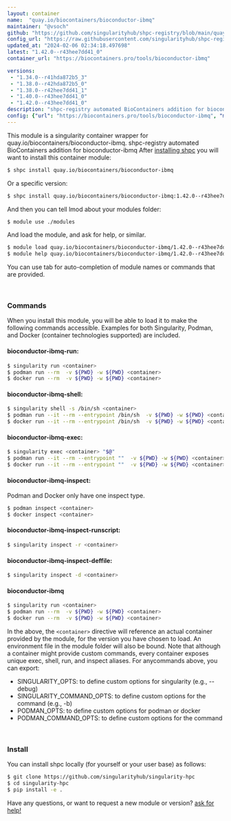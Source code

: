 ```yaml
---
layout: container
name:  "quay.io/biocontainers/bioconductor-ibmq"
maintainer: "@vsoch"
github: "https://github.com/singularityhub/shpc-registry/blob/main/quay.io/biocontainers/bioconductor-ibmq/container.yaml"
config_url: "https://raw.githubusercontent.com/singularityhub/shpc-registry/main/quay.io/biocontainers/bioconductor-ibmq/container.yaml"
updated_at: "2024-02-06 02:34:18.497698"
latest: "1.42.0--r43hee7dd41_0"
container_url: "https://biocontainers.pro/tools/bioconductor-ibmq"

versions:
 - "1.34.0--r41hda872b5_3"
 - "1.38.0--r42hda872b5_0"
 - "1.38.0--r42hee7dd41_1"
 - "1.40.0--r43hee7dd41_0"
 - "1.42.0--r43hee7dd41_0"
description: "shpc-registry automated BioContainers addition for bioconductor-ibmq"
config: {"url": "https://biocontainers.pro/tools/bioconductor-ibmq", "maintainer": "@vsoch", "description": "shpc-registry automated BioContainers addition for bioconductor-ibmq", "latest": {"1.42.0--r43hee7dd41_0": "sha256:7c7b6da9444873a27bcfc8926cdd51d99e56b9e55eb6d049378d56f73ff60cef"}, "tags": {"1.34.0--r41hda872b5_3": "sha256:66ace09fb0072250bb2a949c9a12a16cb9530d7cbb9327a0ff952f42bd626222", "1.38.0--r42hda872b5_0": "sha256:2c68c56e235ed92f37131e31992b2f3127dc0763841db6a23a63c927b753458a", "1.38.0--r42hee7dd41_1": "sha256:7a047523c45f381730a7f5114165b6e3c41a049a212d2ba85625e75372b2f85f", "1.40.0--r43hee7dd41_0": "sha256:b5228f01a8d1fdf9cf766e10dbe1cb4a82cae293af6726048a486228a6c4a511", "1.42.0--r43hee7dd41_0": "sha256:7c7b6da9444873a27bcfc8926cdd51d99e56b9e55eb6d049378d56f73ff60cef"}, "docker": "quay.io/biocontainers/bioconductor-ibmq"}
---
```


This module is a singularity container wrapper for quay.io/biocontainers/bioconductor-ibmq.
shpc-registry automated BioContainers addition for bioconductor-ibmq
After [installing shpc](#install) you will want to install this container module:


```bash
$ shpc install quay.io/biocontainers/bioconductor-ibmq
```

Or a specific version:

```bash
$ shpc install quay.io/biocontainers/bioconductor-ibmq:1.42.0--r43hee7dd41_0
```

And then you can tell lmod about your modules folder:

```bash
$ module use ./modules
```

And load the module, and ask for help, or similar.

```bash
$ module load quay.io/biocontainers/bioconductor-ibmq/1.42.0--r43hee7dd41_0
$ module help quay.io/biocontainers/bioconductor-ibmq/1.42.0--r43hee7dd41_0
```

You can use tab for auto-completion of module names or commands that are provided.

<br>

### Commands

When you install this module, you will be able to load it to make the following commands accessible.
Examples for both Singularity, Podman, and Docker (container technologies supported) are included.

#### bioconductor-ibmq-run:

```bash
$ singularity run <container>
$ podman run --rm  -v ${PWD} -w ${PWD} <container>
$ docker run --rm  -v ${PWD} -w ${PWD} <container>
```

#### bioconductor-ibmq-shell:

```bash
$ singularity shell -s /bin/sh <container>
$ podman run --it --rm --entrypoint /bin/sh  -v ${PWD} -w ${PWD} <container>
$ docker run --it --rm --entrypoint /bin/sh  -v ${PWD} -w ${PWD} <container>
```

#### bioconductor-ibmq-exec:

```bash
$ singularity exec <container> "$@"
$ podman run --it --rm --entrypoint ""  -v ${PWD} -w ${PWD} <container> "$@"
$ docker run --it --rm --entrypoint ""  -v ${PWD} -w ${PWD} <container> "$@"
```

#### bioconductor-ibmq-inspect:

Podman and Docker only have one inspect type.

```bash
$ podman inspect <container>
$ docker inspect <container>
```

#### bioconductor-ibmq-inspect-runscript:

```bash
$ singularity inspect -r <container>
```

#### bioconductor-ibmq-inspect-deffile:

```bash
$ singularity inspect -d <container>
```



#### bioconductor-ibmq

```bash
$ singularity run <container>
$ podman run --rm  -v ${PWD} -w ${PWD} <container>
$ docker run --rm  -v ${PWD} -w ${PWD} <container>
```


In the above, the `<container>` directive will reference an actual container provided
by the module, for the version you have chosen to load. An environment file in the
module folder will also be bound. Note that although a container
might provide custom commands, every container exposes unique exec, shell, run, and
inspect aliases. For anycommands above, you can export:

 - SINGULARITY_OPTS: to define custom options for singularity (e.g., --debug)
 - SINGULARITY_COMMAND_OPTS: to define custom options for the command (e.g., -b)
 - PODMAN_OPTS: to define custom options for podman or docker
 - PODMAN_COMMAND_OPTS: to define custom options for the command

<br>

### Install

You can install shpc locally (for yourself or your user base) as follows:

```bash
$ git clone https://github.com/singularityhub/singularity-hpc
$ cd singularity-hpc
$ pip install -e .
```

Have any questions, or want to request a new module or version? [ask for help!](https://github.com/singularityhub/singularity-hpc/issues)